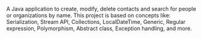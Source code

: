 A Java application to create, modify, delete contacts and search for people or organizations by name.
This project is based on concepts like: Serialization, Stream API, Collections, LocalDateTime, Generic, Regular
expression, Polymorphism, Abstract class, Exception handling, and more.
